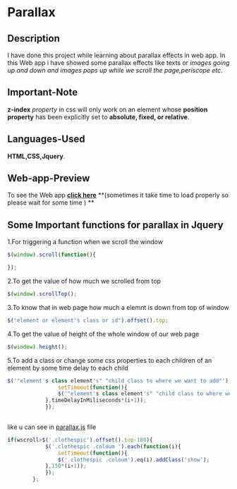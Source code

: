 # Parallax 
## Description
I have done this project while learning about parallax effects in web app.
In this Web app i have showed some parallax effects like texts or *images going up and down and images pops up while we scroll the page,periscope etc*.
## Important-Note
**z-index** *property* in css will only work on an element whose **position property** has been explicitly set to **absolute, fixed, or relative**.
## Languages-Used

**HTML,CSS,Jquery**.
## Web-app-Preview

To see the Web app [**click here**](http://htmlpreview.github.com/?https://github.com/hardbeater/parallax/blob/master/parallax.html)</tab>  **(sometimes it take time to load properly so please wait for some time ) **
## Some Important functions for parallax in Jquery
1.For triggering a function when we scroll the window
```javascript
$(window).scroll(function(){

});
```
2.To get the value of how much we scrolled from top
```javascript
$(window).scrollTop();
```
3.To know that in web page how much a elemnt is down from top of window
```javascript
$("element or element's class or id").offset().top;
```
4.To get the value of height of the whole window of our web page
```javascript
$(window).height();
```
5.To add a class or change some css properties to each children of an element by some time delay to each child
```javascript
$('"element's class element's" "child class to where we want to add"').each(function(i){
				setTimeout(function(){
				$('"element's class element's" "child class to where we want to add"').eq(i).addClass('the class u want to add');
			},timeDelayInMiliseconds*(i+1));
			});
			
```
like u can see in [parallax.js](https://github.com/hardbeater/parallax/blob/master/js/parallax.js) file
```javascript
if(wscroll>$('.clothespic').offset().top-180){
			$('.clothespic .coloum ').each(function(i){
				setTimeout(function(){
				$('.clothespic .coloum').eq(i).addClass('show');
			},150*(i+1));
			});
		};	

```
